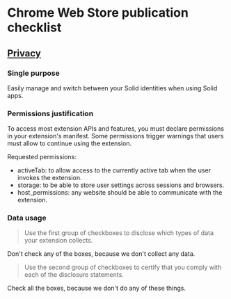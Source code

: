 # Chrome Web Store publication checklist

## [Privacy](https://developer.chrome.com/docs/webstore/cws-dashboard-privacy)

### Single purpose

Easily manage and switch between your Solid identities when using Solid apps.

### Permissions justification

To access most extension APIs and features, you must declare permissions in your extension's manifest.
Some permissions trigger warnings that users must allow to continue using the extension.

Requested permissions:
- activeTab: to allow access to the currently active tab when the user invokes the extension.
- storage: to be able to store user settings across sessions and browsers.
- host_permissions: any website should be able to communicate with the extension.

### Data usage

> Use the first group of checkboxes to disclose which types of data your extension collects.

Don't check any of the boxes, because we don't collect any data.

> Use the second group of checkboxes to certify that you comply with each of the disclosure statements.

Check all the boxes, because we don't do any of these things.
